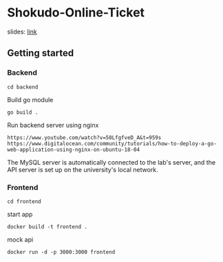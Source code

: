 # Shokudo-Online-Ticket
slides: [link](https://naistjp-my.sharepoint.com/personal/kohei_ichikawa_ms_ext_naist_jp/_layouts/15/onedrive.aspx?id=%2Fpersonal%2Fkohei%5Fichikawa%5Fms%5Fext%5Fnaist%5Fjp%2FDocuments%2F%E8%AC%9B%E7%BE%A9%E8%B3%87%E6%96%99%2FPBL2023&FolderCTID=0x012000AF3BAC58BFDAAF45840EFA0160BD60A9&view=0)

## Getting started
### Backend
```
cd backend
```
Build go module
```
go build .
```
Run backend server using nginx
```
https://www.youtube.com/watch?v=50LfgfveD_A&t=959s
https://www.digitalocean.com/community/tutorials/how-to-deploy-a-go-web-application-using-nginx-on-ubuntu-18-04
```
The MySQL server is automatically connected to the lab's server, and the API server is set up on the university's local network.

### Frontend
```
cd frontend
```
start app
```
docker build -t frontend .
```
mock api
```
docker run -d -p 3000:3000 frontend
```

